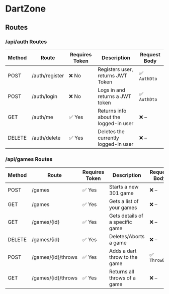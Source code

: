 # DartZone

## Routes

### /api/auth Routes

| Method | Route          | Requires Token | Description                           | Request Body |
|--------|----------------|----------------|---------------------------------------|--------------|
| POST   | /auth/register | ❌ No         | Registers user, returns JWT Token     | ✅ `AuthDto` |
| POST   | /auth/login    | ❌ No         | Logs in and returns a JWT token       | ✅ `AuthDto` |
| GET    | /auth/me       | ✅ Yes        | Returns info about the logged-in user | ❌ –         |
| DELETE | /auth/delete   | ✅ Yes        | Deletes the currently logged-in user  | ❌ –         |

### /api/games Routes

| Method  | Route         | Requires Token | Description                          | Request Body  |
|---------|---------------|----------------|--------------------------------------|---------------|
| POST    | /games        | ✅ Yes        | Starts a new 301 game                | ❌ –          |
| GET     | /games        | ✅ Yes        | Gets a list of your games            | ❌ –          |
| GET     | /games/{id}   | ✅ Yes        | Gets details of a specific game      | ❌ –          |
| DELETE  | /games/{id}   | ✅ Yes        | Deletes/Aborts a game                | ❌ –          |
| POST    | /games/{id}/throws | ✅ Yes   | Adds a dart throw to the game        | ✅ `ThrowDto` |
| GET     | /games/{id}/throws | ✅ Yes   | Returns all throws of a game         | ❌ –          |

